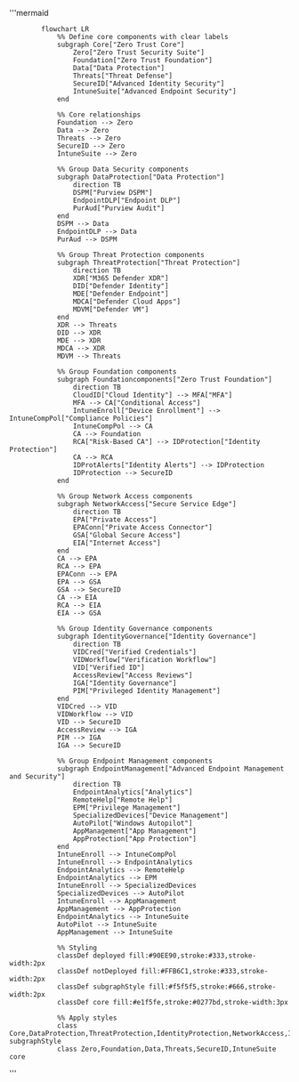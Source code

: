'''mermaid         
           
            flowchart LR
                %% Define core components with clear labels
                subgraph Core["Zero Trust Core"]
                    Zero["Zero Trust Security Suite"]
                    Foundation["Zero Trust Foundation"]
                    Data["Data Protection"]
                    Threats["Threat Defense"]
                    SecureID["Advanced Identity Security"]
                    IntuneSuite["Advanced Endpoint Security"]
                end

                %% Core relationships
                Foundation --> Zero
                Data --> Zero
                Threats --> Zero
                SecureID --> Zero
                IntuneSuite --> Zero

                %% Group Data Security components
                subgraph DataProtection["Data Protection"]
                    direction TB
                    DSPM["Purview DSPM"]
                    EndpointDLP["Endpoint DLP"]
                    PurAud["Purview Audit"]
                end
                DSPM --> Data
                EndpointDLP --> Data
                PurAud --> DSPM

                %% Group Threat Protection components
                subgraph ThreatProtection["Threat Protection"]
                    direction TB
                    XDR["M365 Defender XDR"]
                    DID["Defender Identity"]
                    MDE["Defender Endpoint"]
                    MDCA["Defender Cloud Apps"]
                    MDVM["Defender VM"]
                end
                XDR --> Threats
                DID --> XDR
                MDE --> XDR
                MDCA --> XDR
                MDVM --> Threats

                %% Group Foundation components
                subgraph Foundationcomponents["Zero Trust Foundation"]
                    direction TB
                    CloudID["Cloud Identity"] --> MFA["MFA"]
                    MFA --> CA["Conditional Access"]
                    IntuneEnroll["Device Enrollment"] --> IntuneCompPol["Compliance Policies"]
                    IntuneCompPol --> CA
                    CA --> Foundation
                    RCA["Risk-Based CA"] --> IDProtection["Identity Protection"]
                    CA --> RCA
                    IDProtAlerts["Identity Alerts"] --> IDProtection
                    IDProtection --> SecureID
                end

                %% Group Network Access components
                subgraph NetworkAccess["Secure Service Edge"]
                    direction TB
                    EPA["Private Access"]
                    EPAConn["Private Access Connector"]
                    GSA["Global Secure Access"]
                    EIA["Internet Access"]
                end
                CA --> EPA
                RCA --> EPA
                EPAConn --> EPA
                EPA --> GSA
                GSA --> SecureID
                CA --> EIA
                RCA --> EIA
                EIA --> GSA

                %% Group Identity Governance components
                subgraph IdentityGovernance["Identity Governance"]
                    direction TB
                    VIDCred["Verified Credentials"]
                    VIDWorkflow["Verification Workflow"]
                    VID["Verified ID"]
                    AccessReview["Access Reviews"]
                    IGA["Identity Governance"]
                    PIM["Privileged Identity Management"]
                end
                VIDCred --> VID
                VIDWorkflow --> VID
                VID --> SecureID
                AccessReview --> IGA
                PIM --> IGA
                IGA --> SecureID

                %% Group Endpoint Management components
                subgraph EndpointManagement["Advanced Endpoint Management and Security"]
                    direction TB
                    EndpointAnalytics["Analytics"]
                    RemoteHelp["Remote Help"]
                    EPM["Privilege Management"]
                    SpecializedDevices["Device Management"]
                    AutoPilot["Windows Autopilot"]
                    AppManagement["App Management"]
                    AppProtection["App Protection"]
                end
                IntuneEnroll --> IntuneCompPol
                IntuneEnroll --> EndpointAnalytics
                EndpointAnalytics --> RemoteHelp
                EndpointAnalytics --> EPM
                IntuneEnroll --> SpecializedDevices
                SpecializedDevices --> AutoPilot
                IntuneEnroll --> AppManagement
                AppManagement --> AppProtection
                EndpointAnalytics --> IntuneSuite
                AutoPilot --> IntuneSuite
                AppManagement --> IntuneSuite

                %% Styling
                classDef deployed fill:#90EE90,stroke:#333,stroke-width:2px
                classDef notDeployed fill:#FFB6C1,stroke:#333,stroke-width:2px
                classDef subgraphStyle fill:#f5f5f5,stroke:#666,stroke-width:2px
                classDef core fill:#e1f5fe,stroke:#0277bd,stroke-width:3px

                %% Apply styles
                class Core,DataProtection,ThreatProtection,IdentityProtection,NetworkAccess,IdentityGovernance,EndpointManagement subgraphStyle
                class Zero,Foundation,Data,Threats,SecureID,IntuneSuite core

'''
